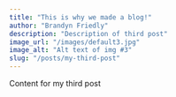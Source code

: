 ```yaml
---
title: "This is why we made a blog!"
author: "Brandyn Friedly"
description: "Description of third post"
image_url: "/images/default3.jpg"
image_alt: "Alt text of img #3"
slug: "/posts/my-third-post"
---
```


Content for my third post